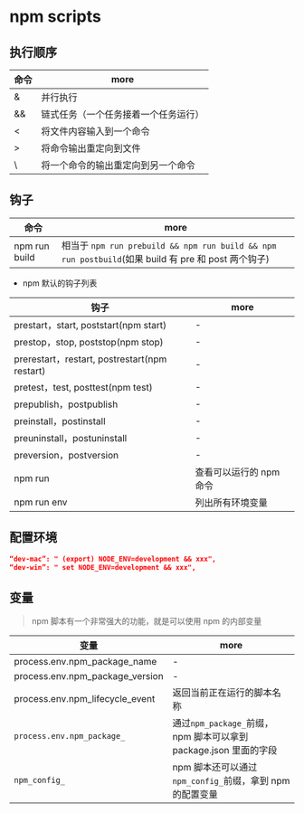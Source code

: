 # npm scripts

## 执行顺序

| 命令 | more                                 |
| ---- | ------------------------------------ |
| &    | 并行执行                             |
| &&   | 链式任务（一个任务接着一个任务运行） |
| <    | 将文件内容输入到一个命令             |
| >    | 将命令输出重定向到文件               |
| \    | 将一个命令的输出重定向到另一个命令   |

## 钩子

| 命令          | more                                                                                                |
| ------------- | --------------------------------------------------------------------------------------------------- |
| npm run build | 相当于 `npm run prebuild && npm run build && npm run postbuild`(如果 build 有 pre 和 post 两个钩子) |

* npm 默认的钩子列表

| 钩子                                          | more                    |
| --------------------------------------------- | ----------------------- |
| prestart，start, poststart(npm start)         | -                       |
| prestop，stop, poststop(npm stop)             | -                       |
| prerestart，restart, postrestart(npm restart) | -                       |
| pretest，test, posttest(npm test)             | -                       |
| prepublish，postpublish                       | -                       |
| preinstall，postinstall                       | -                       |
| preuninstall，postuninstall                   | -                       |
| preversion，postversion                       | -                       |
| npm run                                       | 查看可以运行的 npm 命令 |
| npm run env                                   | 列出所有环境变量        |

## 配置环境

```json
“dev-mac”: " (export) NODE_ENV=development && xxx",
“dev-win”: " set NODE_ENV=development && xxx",
```

## 变量

> npm 脚本有一个非常强大的功能，就是可以使用 npm 的内部变量

| 变量                            | more                                                             |
| ------------------------------- | ---------------------------------------------------------------- |
| process.env.npm_package_name    | -                                                                |
| process.env.npm_package_version | -                                                                |
| process.env.npm_lifecycle_event | 返回当前正在运行的脚本名称                                       |
| `process.env.npm_package_`      | 通过`npm_package_`前缀，npm 脚本可以拿到 package.json 里面的字段 |
| `npm_config_`                   | npm 脚本还可以通过`npm_config_`前缀，拿到 npm 的配置变量         |

